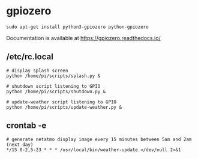 # gpiozero

    sudo apt-get install python3-gpiozero python-gpiozero

Documentation is available at https://gpiozero.readthedocs.io/

## /etc/rc.local

	# display splash screen
	python /home/pi/scripts/splash.py &

    # shutdown script listening to GPIO
    python /home/pi/scripts/shutdown.py &

    # update-weather script listening to GPIO
    python /home/pi/scripts/update-weather.py &

## crontab -e

    # generate netatmo display image every 15 minutes between 5am and 2am (next day)
    */15 0-2,5-23 * * * /usr/local/bin/weather-update >/dev/null 2>&1
